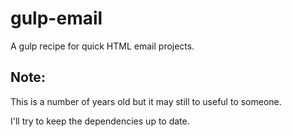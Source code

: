 # gulp-email

A gulp recipe for quick HTML email projects.

## Note:

This is a number of years old but it may still to useful to someone.

I'll try to keep the dependencies up to date.
